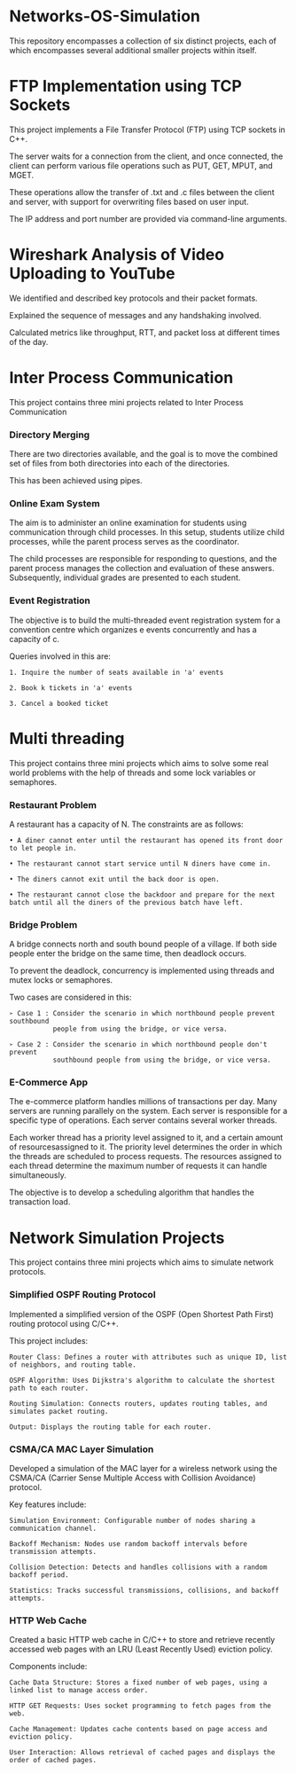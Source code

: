 # Networks-OS-Simulation

This repository encompasses a collection of six distinct projects, each of which encompasses several additional smaller projects within itself.



# FTP Implementation using TCP Sockets #

This project implements a File Transfer Protocol (FTP) using TCP sockets in C++. 

The server waits for a connection from the client, and once connected, the client can perform various file operations such as PUT, GET, MPUT, and MGET.

These operations allow the transfer of .txt and .c files between the client and server, with support for overwriting files based on user input.

The IP address and port number are provided via command-line arguments.

# Wireshark Analysis of Video Uploading to YouTube #

We identified and described key protocols and their packet formats.

Explained the sequence of messages and any handshaking involved.

Calculated metrics like throughput, RTT, and packet loss at different times of the day.

# Inter Process Communication #

This project contains three mini projects related to Inter Process Communication

### Directory Merging ###

There are two directories available, and the goal is to move the combined set of files from both directories into each of the directories.

This has been achieved using pipes.

### Online Exam System ###

The aim is to administer an online examination for students using communication through child processes. In this setup, students utilize child processes, while the parent process serves as the coordinator.

The child processes are responsible for responding to questions, and the parent process manages the collection and evaluation of these answers. Subsequently, individual grades are presented to each student.

### Event Registration ###

The objective is to build the multi-threaded event registration system for a convention centre which organizes e events concurrently and has a capacity of c.

Queries involved in this are:

~~~
1. Inquire the number of seats available in 'a' events

2. Book k tickets in 'a' events

3. Cancel a booked ticket
~~~


# Multi threading #

This project contains three mini projects which aims to solve some real world problems with the help of threads and some lock variables or semaphores.

### Restaurant Problem ###

A restaurant has a capacity of N. The constraints are as follows:

~~~
• A diner cannot enter until the restaurant has opened its front door to let people in.

• The restaurant cannot start service until N diners have come in.

• The diners cannot exit until the back door is open.

• The restaurant cannot close the backdoor and prepare for the next batch until all the diners of the previous batch have left.
~~~

### Bridge Problem ###

A bridge connects north and south bound people of a village. If both side people enter the bridge on the same time, then deadlock occurs. 

To prevent the deadlock, concurrency is implemented using threads and mutex locks or semaphores.

Two cases are considered in this:

~~~
➢ Case 1 : Consider the scenario in which northbound people prevent southbound
           people from using the bridge, or vice versa.

➢ Case 2 : Consider the scenario in which northbound people don't prevent
           southbound people from using the bridge, or vice versa.
~~~

### E-Commerce App ###

The e-commerce platform handles millions of transactions per day. Many servers are running parallely on the system. 
Each server is responsible for a specific type of operations. Each server contains several worker threads.

Each worker thread has a priority level assigned to it, and a certain amount of resourcesassigned to it. 
The priority level determines the order in which the threads are scheduled to process requests.
The resources assigned to each thread determine the maximum number of requests it can handle simultaneously.

The objective is to develop a scheduling algorithm that handles the transaction load.

# Network Simulation Projects #

This project contains three mini projects which aims to simulate network protocols.

### Simplified OSPF Routing Protocol ###

Implemented a simplified version of the OSPF (Open Shortest Path First) routing protocol using C/C++.

This project includes:

~~~
Router Class: Defines a router with attributes such as unique ID, list of neighbors, and routing table.

OSPF Algorithm: Uses Dijkstra's algorithm to calculate the shortest path to each router.

Routing Simulation: Connects routers, updates routing tables, and simulates packet routing.

Output: Displays the routing table for each router.
~~~

### CSMA/CA MAC Layer Simulation ###

Developed a simulation of the MAC layer for a wireless network using the CSMA/CA (Carrier Sense Multiple Access with Collision Avoidance) protocol.

Key features include:
~~~
Simulation Environment: Configurable number of nodes sharing a communication channel.

Backoff Mechanism: Nodes use random backoff intervals before transmission attempts.

Collision Detection: Detects and handles collisions with a random backoff period.

Statistics: Tracks successful transmissions, collisions, and backoff attempts.
~~~

### HTTP Web Cache ###

Created a basic HTTP web cache in C/C++ to store and retrieve recently accessed web pages with an LRU (Least Recently Used) eviction policy. 

Components include:
~~~
Cache Data Structure: Stores a fixed number of web pages, using a linked list to manage access order.

HTTP GET Requests: Uses socket programming to fetch pages from the web.

Cache Management: Updates cache contents based on page access and eviction policy.

User Interaction: Allows retrieval of cached pages and displays the order of cached pages.
~~~

